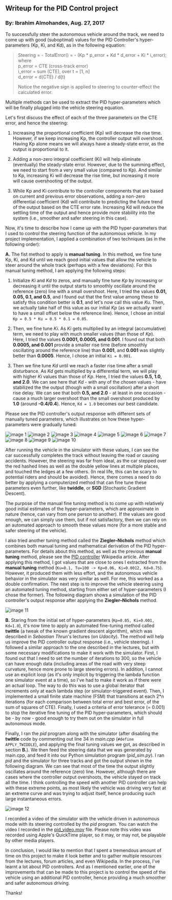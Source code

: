 ## Writeup for the PID Control project

### By: Ibrahim Almohandes, Aug. 27, 2017

[//]: # (Image References)

[image1]: ./output/figure_0.01_0.0_0.0.png
[image2]: ./output/figure_0.05_0.0_0.0.png
[image3]: ./output/figure_0.1_0.0_0.0.png
[image4]: ./output/figure_0.5_0.0_0.0.png
[image5]: ./output/figure_0.05_0.0001_0.0.png
[image6]: ./output/figure_0.05_0.0005_0.0.png
[image7]: ./output/figure_0.05_0.001_0.0.png
[image8]: ./output/figure_0.05_0.001_0.5.png
[image9]: ./output/figure_0.05_0.001_1.0.png
[image10]: ./output/figure_0.05_0.001_2.0.png
[image11]: ./output/figure_0.06_0.0012_0.75.png
[image12]: ./output/figure_0.250829_0.00256535_5.91271_3.png
[video1]: ./pid_video.mov

To successfully steer the autonomous vehicle around the track, we need to come up with good (suboptimal) values for the PID Controller's hyper-parameters (Kp, Ki, and Kd), as in the following equation:

>Steering = - TotalError() = - (Kp * p_error + Kd * d_error + Ki * i_error); where  
>p_error = CTE (cross-track error)  
>i_error = sum (CTE), over t = [1, n]  
>d_error = d(CTE) / d(t)
>
>Notice the negative sign is applied to steering to counter-effect the calculated error.

Multiple methods can be used to extract the PID hyper-parameters which will be finally plugged into the vehicle steering equation.

Let's first discuss the effect of each of the three parameters on the CTE error, and hence the steering:

1. Increasing the proportional coefficient (Kp) will decrease the rise time. However, if we keep increasing Kp, the controller output will overshoot. Having Kp alone means we will always have a steady-state error, as the output is proportional to it.

2. Adding a non-zero integral coefficient (Ki) will help eliminate (eventually) the steady-state error. However, due to the summing effect, we need to start from a very small value (compared to Kp). And similar to Kp, increasing Ki will decrease the rise time, but increasing it more will cause overshooting of the output.

3. While Kp and Ki contribute to the controller components that are based on current and previous error observations, adding a non-zero differential coefficient (Kd) will contribute to predicting the future trend of the output based on the CTE error rate. Increasing Kd will reduce the settling time of the output and hence provide more stability into the system (i.e., smoother and safer steering in this case).


Now, it's time to describe how I came up with the PID hyper-parameters that I used to control the steering function of the autonomous vehicle. In my project implementation, I applied a combination of two techniques (as in the following order):

**A.** The fist method to apply is **manual tuning**. In this method, we fine tune Kp, Ki, and Kd until we reach good initial values that allow the vehicle to steer around the whole track (perhaps with a few deviations). For this manual tuning method, I am applying the following steps:

1. Initialize _Ki_ and _Kd_ to zeros, and manually fine tune _Kp_ by increasing or decreasing it until the output starts to smoothly oscillate around the reference (zero) line with a small overshoot. Here, I tried the values **0.01, 0.05, 0.1, and 0.5**, and I found out that the first value among these to satisfy this condition better is **0.1**, and let's now call this value _Ku_. Then, we actually take half of this value as our initial _Kp_ (as we actually want to have a small offset below the reference line). Hence, I chose an initial ```Kp = 0.5 * Ku = 0.5 * 0.1 = 0.05```.

2. Then, we fine tune _Ki_. As _Ki_ gets multiplied by an integral (accumulative) term, we need to play with much smaller values (than those of _Kp_). Here, I tried the values **0.0001, 0.0005, and 0.001**. I found out that both **0.0005, and 0.001** provide a smaller rise time (before smoothly oscillating around the reference line) than **0.001**, and **0.001** was slightly better than **0.0005**. Hence, I chose an initial ```Ki = 0.001```.

3. Then we fine tune _Kd_ until we reach a faster rise time after a small disturbance. As _Kd_ gets multiplied by a differential term, we will play with higher _Ki_ values than those of _Kp_. Here, I tried the values **0.5, 1.0, and 2.0**. We can see here that _Kd_ - with any of the chosen values - have stabilized the the output (though with a small oscillation) after a short rise delay. We can see that both **0.5, and 2.0** - at least in one occasion - cause a much larger overshoot than the small overshoot produced by **1.0** (around **-0.4/0.4**). Hence, ```Kd = 1.0``` becomes our best candidate.

Please see the PID controller's output response with different sets of manually tuned parameters, which illustrates on how these hyper-parameters were gradually tuned:

![image 1][image1]
![image 2][image2]
![image 3][image3]
![image 4][image4]
![image 5][image5]
![image 6][image6]
![image 7][image7]
![image 8][image8]
![image 9][image9]
![image 10][image10]

After running the vehicle in the simulator with these values, I can see the car successfully completes the track without leaving the road or causing accidents. However, the steering was far from ideal, as the car stepped over the red hashed lines as well as the double yellow lines at multiple places, and touched the ledges at a few others. (In real life, this can be scary to potential riders and should be avoided). Hence, there comes a need to do better by applying a computerized method that can fine tune these parameters even further, like **twiddle**, or **SGD** (Stochastic Gradient Descent).

The purpose of the manual fine tuning method is to come up with relatively good initial estimates of the hyper-parameters, which are approximate in nature (hence, can vary from one person to another). If the values are good enough, we can simply use them, but if not satisfactory, then we can rely on an automated approach to smooth these values more (for a more stable and safer steering of the vehicle).

I also tried another tuning method called the **Ziegler–Nichols** method which combines both manual tuning and mathematical derivation of the PID hyper-parameters. For details about this method, as well as the previous **manual tuning** method, please see the [PID controller](https://en.wikipedia.org/wiki/PID_controller) Wikipedia article. After applying this method, I got values that are close to ones I extracted from the **manual tuning** method (```Ku=0.1, Tu=100 -> Kp=0.06, Ki=0.0012, Kd=0.75```). However, it produced them with less effort, and the autonomous vehicle behavior in the simulator was very similar as well. For me, this worked as a double confirmation. The next step is to improve the vehicle steering using an automated tuning method, starting from either set of hyper-parameters (I chose the former). The following diagram shows a simulation of the PID controller's output response after applying the **Ziegler–Nichols** method.

![image 11][image11]

**B.** Staring from the initial set of hyper-parameters (```Kp=0.05, Ki=0.001, Kd=1.0```), it's now time to apply an automated fine-tuning method called **twittle** (a tweak of the known gradient descent algorithm), which was described in _Sebastian Thrun_'s lectures (on _Udacity_). The method will help us improve the PID controller output response (i.e., vehicle steering). I followed a similar approach to the one described in the lectures, but with some necessary modifications to make it work with the simulator. First, I found out that I need to set the number of iterations to 300, so the vehicle can have enough data (including areas of the road with very steep curvature, hence more prone to large steering errors). In addition, I cannot use an explicit loop (as it's only implicit by triggering the lambda function one simulator event at a time), so I've had to make it work as if there were an actual loop. The way to do this was to use a global iterator that increments only at each lambda step (or simulator-triggered event). Then, I implemented a small finite state machine (FSM) that transitions at each 2*n iterations (for each comparison between total error and best error, of the sum of squares of CTE). Finally, I used a criteria of error tolerance (= 0.001) to stop the iterative fine tuning of the PID hyper-parameters, which should be - by now - good enough to try them out on the simulator in full autonomous mode.

Finally, I ran the _pid_ program along with the simulator (after disabling the **twittle** code by commenting out line 34 in _main.cpp_ (```#define APPLY_TWIDDLE```), and applying the final tuning values we got, as described in section **B.**). We then feed the steering data that we was generated by main.cpp, and feed it into our Python simulation program (_pid_sim.py_). I ran _pid_ and the simulator for three tracks and got the output shown in the following diagram. We can see that most of the time the output slightly oscillates around the reference (zero) line. However, although there are cases where the controller output overshoots, the vehicle stayed on track all the time. I think controlling the speed with another PID controller can help with these extreme points, as most likely the vehicle was driving very fast at an extreme curve and was trying to adjust itself, hence producing such large instantaneous errors.

![image 12][image12]

I recorded a video of the simulator with the vehicle driven in autonomous mode with its steering controlled by the _pid_ program. You can watch the video I recorded in the [pid_video.mov](./pid_video.mov) file. Please note this video was recorded using Apple's QuickTime player, so it may, or may not, be playable by other media players.

In conclusion, I would like to mention that I spent a tremendous amount of time on this project to make it look better and to gather multiple resources from the lectures, forum articles, and even Wikipedia. In the process, I've learnt a lot about PID controllers. And as I mentioned earlier, one of the improvements that can be made to this project is to control the speed of the vehicle using an additional PID controller, hence providing a much smoother and safer autonomous driving.

Thanks!
